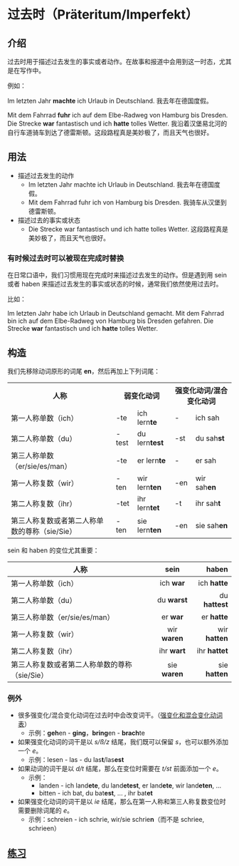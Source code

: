 # 过去时（Präteritum/Imperfekt）
## 介绍
过去时用于描述过去发生的事实或者动作。在故事和报道中会用到这一时态，尤其是在写作中。

例如：

Im letzten Jahr **machte** ich Urlaub in Deutschland. 我去年在德国度假。

Mit dem Fahrrad **fuhr** ich auf dem Elbe-Radweg von Hamburg bis Dresden. Die Strecke **war** fantastisch und ich **hatte** tolles Wetter. 我沿着汉堡易北河的自行车道骑车到达了德雷斯顿。这段路程真是美妙极了，而且天气也很好。

## 用法
* 描述过去发生的动作
	* Im letzten Jahr machte ich Urlaub in Deutschland. 我去年在德国度假。
	* Mit dem Fahrrad fuhr ich von Hamburg bis Dresden. 我骑车从汉堡到德雷斯顿。
* 描述过去的事实或状态
	* Die Strecke war fantastisch und ich hatte tolles Wetter. 这段路程真是美妙极了，而且天气也很好。

### 有时候过去时可以被现在完成时替换
在日常口语中，我们习惯用现在完成时来描述过去发生的动作。但是遇到用 sein 或者 haben 来描述过去发生的事实或状态的时候，通常我们依然使用过去时。

比如：

Im letzten Jahr habe ich Urlaub in Deutschland gemacht. Mit dem Fahrrad bin ich auf dem Elbe-Radweg von Hamburg bis Dresden gefahren. Die Strecke **war** fantastisch und ich **hatte** tolles Wetter.

## 构造
我们先移除动词原形的词尾 **en**，然后再加上下列词尾：

<table>
    <tr>
        <th>人称</th>
        <th colspan="2">弱变化动词</th>
        <th colspan="2">强变化动词/混合变化动词</th>
    </tr>
    <tr>
        <td>第一人称单数（ich）</td>
        <td>-te</td>
        <td>ich lern<strong>te</strong></td>
        <td>-</td>
        <td>ich sah</td>
    </tr>
    <tr>
        <td>第二人称单数（du）</td>
        <td>-test</td>
        <td>du lern<strong>test</strong></td>
        <td>-st</td>
        <td>du sah<strong>st</strong></td>
    </tr>
    <tr>
        <td>第三人称单数（er/sie/es/man）</td>
        <td>-te</td>
        <td>er lern<strong>te</strong></td>
        <td>-</td>
        <td>er sah</td>
    </tr>
    <tr>
        <td>第一人称复数（wir）</td>
        <td>-ten</td>
        <td>wir lern<strong>ten</strong></td>
        <td>-en</td>
        <td>wir sah<strong>en</strong></td>
    </tr>
    <tr>
        <td>第二人称复数（ihr）</td>
        <td>-tet</td>
        <td>ihr lern<strong>tet</strong></td>
        <td>-t</td>
        <td>ihr sah<strong>t</strong></td>
    </tr>
    <tr>
        <td>第三人称复数或者第二人称单数的尊称（sie/Sie）</td>
        <td>-ten</td>
        <td>sie lern<strong>ten</strong></td>
        <td>-en</td>
        <td>sie sah<strong>en</strong></td>
    </tr>
</table>

sein 和 haben 的变位尤其重要：

| 人称   |      sein      |  haben |
|----------|:-------------:|------:|
| 第一人称单数（ich） |  ich **war** | ich **hatte** |
| 第二人称单数（du） |    du **warst**   |  du **hattest** |
| 第三人称单数（er/sie/es/man）        | er **war**              |   er **hatte**    |
| 第一人称复数（wir）         |   wir **waren**            |       wir **hatten** |
| 第二人称复数（ihr）         | ihr **wart**              |       ihr **hattet** |
| 第三人称复数或者第二人称单数的尊称（sie/Sie） | sie **waren** |   sie **hatten** |

### 例外
* 很多强变化/混合变化动词在过去时中会改变词干。（[强变化和混合变化动词表](https://deutsch.lingolia.com/en/grammar/tenses/irregular-verbs)）
	* 示例：**geh**en - **ging**，**bring**en - **brach**te
* 如果强变化动词的词干是以 *s/ß/z* 结尾，我们既可以保留 *s*，也可以额外添加一个 *e*。
	* 示例：lesen - las - du las**t**/las**est**
* 如果动词的词干是以 *d/t* 结尾，那么在变位时需要在 *t/st* 前面添加一个 *e*。
	* 示例：
		* landen - ich land**ete**, du land**etest**, er land**ete**, wir land**eten**, ...
		* bitten - ich bat, du bat**est**, ... , ihr bat**et**
* 如果强变化动词的词干是以 *ie* 结尾，那么在第一人称和第三人称复数变位时需要删除词尾的 *e*。
	* 示例：schreien - ich schrie, wir/sie schrie**n**（而不是 schriee, schrieen）

## [练习](https://deutsch.lingolia.com/en/grammar/tenses/simple-past/exercises)